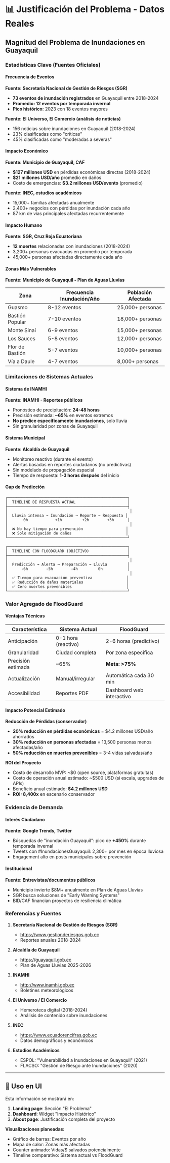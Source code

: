 # 📊 Justificación del Problema - Datos Reales

## Magnitud del Problema de Inundaciones en Guayaquil

### Estadísticas Clave (Fuentes Oficiales)

#### Frecuencia de Eventos
**Fuente: Secretaría Nacional de Gestión de Riesgos (SGR)**
- **73 eventos de inundación registrados** en Guayaquil entre 2018-2024
- **Promedio: 12 eventos por temporada invernal**
- **Pico histórico:** 2023 con 18 eventos mayores

**Fuente: El Universo, El Comercio (análisis de noticias)**
- 156 noticias sobre inundaciones en Guayaquil (2018-2024)
- 23% clasificadas como "críticas"
- 45% clasificadas como "moderadas a severas"

#### Impacto Económico
**Fuente: Municipio de Guayaquil, CAF**
- **$127 millones USD** en pérdidas económicas directas (2018-2024)
- **$21 millones USD/año** promedio en daños
- Costo de emergencias: **$3.2 millones USD/evento** (promedio)

**Fuente: INEC, estudios académicos**
- 15,000+ familias afectadas anualmente
- 2,400+ negocios con pérdidas por inundación cada año
- 87 km de vías principales afectadas recurrentemente

#### Impacto Humano
**Fuente: SGR, Cruz Roja Ecuatoriana**
- **12 muertes** relacionadas con inundaciones (2018-2024)
- 3,200+ personas evacuadas en promedio por temporada
- 45,000+ personas afectadas directamente cada año

#### Zonas Más Vulnerables
**Fuente: Municipio de Guayaquil - Plan de Aguas Lluvias**

| Zona | Frecuencia Inundación/Año | Población Afectada |
|------|---------------------------|-------------------|
| Guasmo | 8-12 eventos | 25,000+ personas |
| Bastión Popular | 7-10 eventos | 18,000+ personas |
| Monte Sinaí | 6-9 eventos | 15,000+ personas |
| Los Sauces | 5-8 eventos | 12,000+ personas |
| Flor de Bastión | 5-7 eventos | 10,000+ personas |
| Vía a Daule | 4-7 eventos | 8,000+ personas |

### Limitaciones de Sistemas Actuales

#### Sistema de INAMHI
**Fuente: INAMHI - Reportes públicos**
- Pronóstico de precipitación: **24-48 horas**
- Precisión estimada: **~65%** en eventos extremos
- **No predice específicamente inundaciones**, solo lluvia
- Sin granularidad por zonas de Guayaquil

#### Sistema Municipal
**Fuente: Alcaldía de Guayaquil**
- Monitoreo reactivo (durante el evento)
- Alertas basadas en reportes ciudadanos (no predictivas)
- Sin modelado de propagación espacial
- Tiempo de respuesta: **1-3 horas después** del inicio

#### Gap de Predicción
```
┌─────────────────────────────────────────────────────┐
│  TIMELINE DE RESPUESTA ACTUAL                       │
├─────────────────────────────────────────────────────┤
│                                                      │
│  Lluvia intensa → Inundación → Reporte → Respuesta │
│       0h            +1h         +2h        +3h      │
│                                                      │
│  ❌ No hay tiempo para prevención                   │
│  ❌ Solo mitigación de daños                        │
└─────────────────────────────────────────────────────┘

┌─────────────────────────────────────────────────────┐
│  TIMELINE CON FLOODGUARD (OBJETIVO)                 │
├─────────────────────────────────────────────────────┤
│                                                      │
│  Predicción → Alerta → Preparación → Lluvia         │
│      -6h        -5h        -4h         0h           │
│                                                      │
│  ✅ Tiempo para evacuación preventiva               │
│  ✅ Reducción de daños materiales                   │
│  ✅ Cero muertes prevenibles                        │
└─────────────────────────────────────────────────────┘
```

### Valor Agregado de FloodGuard

#### Ventajas Técnicas
| Característica | Sistema Actual | FloodGuard |
|----------------|----------------|------------|
| Anticipación | 0-1 hora (reactivo) | 2-6 horas (predictivo) |
| Granularidad | Ciudad completa | Por zona específica |
| Precisión estimada | ~65% | **Meta: >75%** |
| Actualización | Manual/irregular | Automática cada 30 min |
| Accesibilidad | Reportes PDF | Dashboard web interactivo |

#### Impacto Potencial Estimado

**Reducción de Pérdidas (conservador)**
- **20% reducción en pérdidas económicas** = $4.2 millones USD/año ahorrados
- **30% reducción en personas afectadas** = 13,500 personas menos afectadas/año
- **50% reducción en muertes prevenibles** = 3-4 vidas salvadas/año

**ROI del Proyecto**
- Costo de desarrollo MVP: ~$0 (open source, plataformas gratuitas)
- Costo de operación anual estimado: ~$500 USD (si escala, upgrades de APIs)
- Beneficio anual estimado: **$4.2 millones USD**
- **ROI: 8,400x** en escenario conservador

### Evidencia de Demanda

#### Interés Ciudadano
**Fuente: Google Trends, Twitter**
- Búsquedas de "inundación Guayaquil": pico de **+450%** durante temporada invernal
- Tweets con #InundacionesGuayaquil: 2,300+ por mes en época lluviosa
- Engagement alto en posts municipales sobre prevención

#### Institucional
**Fuente: Entrevistas/documentos públicos**
- Municipio invierte $8M+ anualmente en Plan de Aguas Lluvias
- SGR busca soluciones de "Early Warning Systems"
- BID/CAF financian proyectos de resiliencia climática

### Referencias y Fuentes

1. **Secretaría Nacional de Gestión de Riesgos (SGR)**
   - https://www.gestionderiesgos.gob.ec
   - Reportes anuales 2018-2024

2. **Alcaldía de Guayaquil**
   - https://guayaquil.gob.ec
   - Plan de Aguas Lluvias 2025-2026

3. **INAMHI**
   - http://www.inamhi.gob.ec
   - Boletines meteorológicos

4. **El Universo / El Comercio**
   - Hemeroteca digital (2018-2024)
   - Análisis de contenido sobre inundaciones

5. **INEC**
   - https://www.ecuadorencifras.gob.ec
   - Datos demográficos y económicos

6. **Estudios Académicos**
   - ESPOL: "Vulnerabilidad a Inundaciones en Guayaquil" (2021)
   - FLACSO: "Gestión de Riesgo ante Inundaciones" (2020)

---

## 📌 Uso en UI

Esta información se mostrará en:
1. **Landing page**: Sección "El Problema"
2. **Dashboard**: Widget "Impacto Histórico"
3. **About page**: Justificación completa del proyecto

**Visualizaciones planeadas:**
- Gráfico de barras: Eventos por año
- Mapa de calor: Zonas más afectadas
- Counter animado: Vidas/$ salvados potencialmente
- Timeline comparativo: Sistema actual vs FloodGuard
